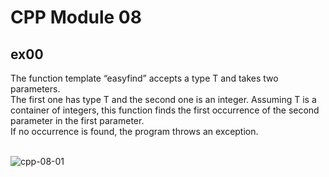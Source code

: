 # CPP Module 08

## ex00
The function template “easyfind” accepts a type T and takes two parameters. <br>
The first one has type T and the second one is an integer. Assuming T is a container of integers, this function finds the first occurrence of the second parameter in the first parameter. <br>
If no occurrence is found, the program throws an exception. <br> <br>

![cpp-08-01](https://github.com/RanniSch/CPP/assets/104382315/a09f5ec8-f82f-48c5-98cb-46c8cc47a168)
